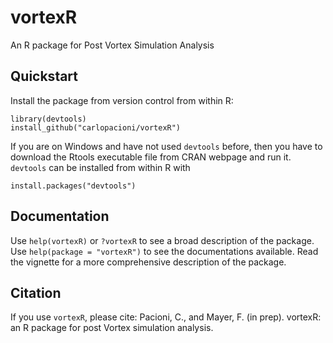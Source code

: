 # vortexR
An R package for Post Vortex Simulation Analysis

## Quickstart
Install the package from version control from within R:
```
library(devtools)
install_github("carlopacioni/vortexR")
```
If you are on Windows and have not used `devtools` before, then you have to download the Rtools executable file from CRAN webpage and run it. `devtools` can be installed from within R with 
```
install.packages("devtools")
```

## Documentation
Use `help(vortexR)` or `?vortexR` to see a broad description of the package.
Use `help(package = "vortexR")` to see the documentations available.
Read the vignette for a more comprehensive description of the package.

## Citation
If you use `vortexR`, please cite:
Pacioni, C., and Mayer, F. (in prep). vortexR: an R package for post Vortex simulation analysis.
